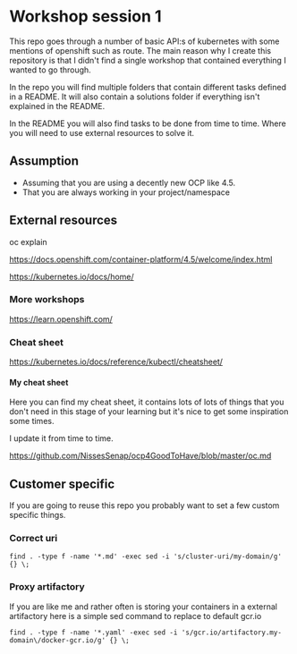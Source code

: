 # Workshop session 1

This repo goes through a number of basic API:s of kubernetes with some mentions of openshift such as route.
The main reason why I create this repository is that I didn't find a single workshop that contained everything I wanted to go through.

In the repo you will find multiple folders that contain different tasks defined in a README.
It will also contain a solutions folder if everything isn't explained in the README.

In the README you will also find tasks to be done from time to time.
Where you will need to use external resources to solve it.

## Assumption

- Assuming that you are using a decently new OCP like 4.5.
- That you are always working in your project/namespace

## External resources

oc explain <api>

https://docs.openshift.com/container-platform/4.5/welcome/index.html

https://kubernetes.io/docs/home/

### More workshops

https://learn.openshift.com/

### Cheat sheet

https://kubernetes.io/docs/reference/kubectl/cheatsheet/

#### My cheat sheet

Here you can find my cheat sheet, it contains lots of lots of things that you don't need in this stage of your learning but it's nice to get some inspiration some times.

I update it from time to time.

https://github.com/NissesSenap/ocp4GoodToHave/blob/master/oc.md

## Customer specific

If you are going to reuse this repo you probably want to set a few custom specific things.

### Correct uri

```find . -type f -name '*.md' -exec sed -i 's/cluster-uri/my-domain/g' {} \;```

### Proxy artifactory

If you are like me and rather often is storing your containers in a external artifactory here is a simple sed command to replace to default gcr.io

```find . -type f -name '*.yaml' -exec sed -i 's/gcr.io/artifactory.my-domain\/docker-gcr.io/g' {} \;```
